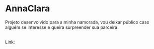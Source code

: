 # AnnaClara
Projeto desenvolvido para a minha namorada, vou deixar público caso alguém se interesse e queira surpreender sua parceira. 

<br>
Link: 
